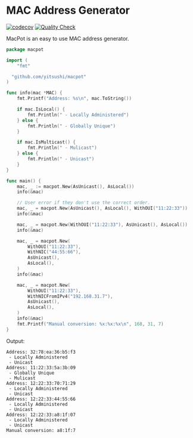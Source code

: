 # MAC Address Generator

[![codecov](https://codecov.io/gh/yitsushi/macpot/branch/main/graph/badge.svg?token=TZC7E8RA6B)](https://codecov.io/gh/yitsushi/macpot)
[![Quality Check](https://github.com/yitsushi/macpot/actions/workflows/quality-check.yaml/badge.svg)](https://github.com/yitsushi/macpot/actions/workflows/quality-check.yaml)

MacPot is an easy to use MAC address generator.

```go
package macpot

import (
	"fmt"

  "github.com/yitsushi/macpot"
)

func info(mac *MAC) {
	fmt.Printf("Address: %s\n", mac.ToString())

	if mac.IsLocal() {
		fmt.Println(" - Locally Administered")
	} else {
		fmt.Println(" - Globally Unique")
	}

	if mac.IsMulticast() {
		fmt.Println(" - Mulicast")
	} else {
		fmt.Println(" - Unicast")
	}
}

func main() {
	mac, _ := macpot.New(AsUnicast(), AsLocal())
	info(&mac)

	// User error if they don't use the correct order.
	mac, _ = macpot.New(AsUnicast(), AsLocal(), WithOUI("11:22:33"))
	info(&mac)

	mac, _ = macpot.New(WithOUI("11:22:33"), AsUnicast(), AsLocal())
	info(&mac)

	mac, _ = macpot.New(
		WithOUI("11:22:33"),
		WithNIC("44:55:66"),
		AsUnicast(),
		AsLocal(),
	)
	info(&mac)

	mac, _ = macpot.New(
		WithOUI("11:22:33"),
		WithNICFromIPv4("192.168.31.7"),
		AsUnicast(),
		AsLocal(),
	)
	info(&mac)
	fmt.Printf("Manual conversion: %x:%x:%x\n", 168, 31, 7)
}
```

Output:
```
Address: 32:78:ea:36:b5:f3
 - Locally Administered
 - Unicast
Address: 11:22:33:5a:3b:09
 - Globally Unique
 - Mulicast
Address: 12:22:33:70:71:29
 - Locally Administered
 - Unicast
Address: 12:22:33:44:55:66
 - Locally Administered
 - Unicast
Address: 12:22:33:a8:1f:07
 - Locally Administered
 - Unicast
Manual conversion: a8:1f:7
```
